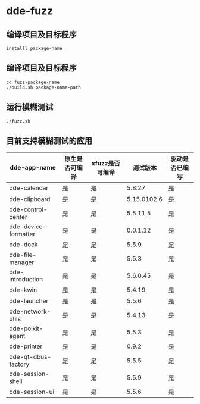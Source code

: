 # dde-fuzz

## 编译项目及目标程序
```
installl package-name
```

## 编译项目及目标程序
```
cd fuzz-package-name
./build.sh package-name-path
```

## 运行模糊测试
```
./fuzz.sh 
```

## 目前支持模糊测试的应用

|dde-app-name|原生是否可编译|xfuzz是否可编译|测试版本|驱动是否已编写|
|---|---|---|---|---|
|dde-calendar|是|是|5.8.27|是|
|dde-clipboard|是|是|5.15.0102.6|是|
|dde-control-center|是|是|5.5.11.5|是|
|dde-device-formatter|是|是|0.0.1.12|是|
|dde-dock|是|是|5.5.9|是|
|dde-file-manager|是|是|5.5.3|是|
|dde-introduction|是|是|5.6.0.45|是|
|dde-kwin|是|是|5.4.19|是|
|dde-launcher|是|是|5.5.6|是|
|dde-network-utils|是|是|5.4.13|是|
|dde-polkit-agent|是|是|5.5.3|是|
|dde-printer|是|是|0.9.2|是|
|dde-qt-dbus-factory|是|是|5.5.5|是|
|dde-session-shell|是|是|5.5.9|是|
|dde-session-ui|是|是|5.5.6|是|
